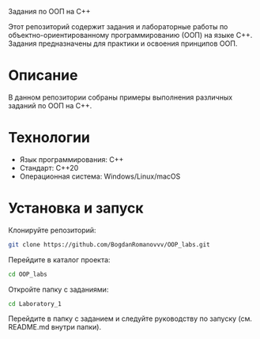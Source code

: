 

Задания по ООП на C++

Этот репозиторий содержит задания и лабораторные работы по объектно-ориентированному программированию (ООП) на языке C++. Задания предназначены для практики и освоения принципов ООП.

# Описание
В данном репозитории собраны примеры выполнения различных заданий по ООП на C++.

# Технологии
- Язык программирования: C++
- Стандарт: C++20
- Операционная система: Windows/Linux/macOS

# Установка и запуск
Клонируйте репозиторий:
```bash
git clone https://github.com/BogdanRomanovvv/OOP_labs.git
```
Перейдите в каталог проекта:
```bash
cd OOP_labs
```
Откройте папку с заданиями:
```bash
cd Laboratory_1
```
Перейдите в папку с заданием и следуйте руководству по запуску (см. README.md внутри папки).

